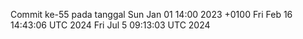 Commit ke-55 pada tanggal Sun Jan 01 14:00 2023 +0100
Fri Feb 16 14:43:06 UTC 2024
Fri Jul  5 09:13:03 UTC 2024
